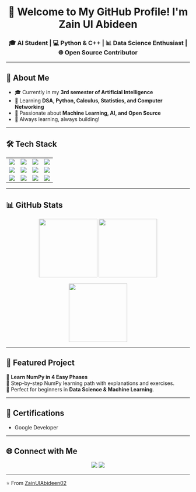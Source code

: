 <!-- Banner -->
<h1 align="center">👋 Welcome to My GitHub Profile! I'm Zain Ul Abideen</h1>
<h3 align="center">🎓 AI Student | 💻 Python & C++ | 📊 Data Science Enthusiast | 🌐 Open Source Contributor</h3>

---

## 🌟 About Me  
- 🎓 Currently in my **3rd semester of Artificial Intelligence**  
- 📘 Learning **DSA, Python, Calculus, Statistics, and Computer Networking**  
- 🤖 Passionate about **Machine Learning, AI, and Open Source**  
- 🚀 Always learning, always building!  

---

## 🛠️ Tech Stack  

<table align="center">
<tr>
<td><img src="https://img.shields.io/badge/Python-3776AB?style=for-the-badge&logo=python&logoColor=white"></td>
<td><img src="https://img.shields.io/badge/C++-00599C?style=for-the-badge&logo=c%2B%2B&logoColor=white"></td>
<td><img src="https://img.shields.io/badge/MySQL-4479A1?style=for-the-badge&logo=mysql&logoColor=white"></td>
<td><img src="https://img.shields.io/badge/NumPy-013243?style=for-the-badge&logo=numpy&logoColor=white"></td>
</tr>
<tr>
<td><img src="https://img.shields.io/badge/Pandas-150458?style=for-the-badge&logo=pandas&logoColor=white"></td>
<td><img src="https://img.shields.io/badge/Matplotlib-11557C?style=for-the-badge&logo=plotly&logoColor=white"></td>
<td><img src="https://img.shields.io/badge/Scikit--Learn-F7931E?style=for-the-badge&logo=scikit-learn&logoColor=white"></td>
<td><img src="https://img.shields.io/badge/VS%20Code-0078D4?style=for-the-badge&logo=visual-studio-code&logoColor=white"></td>
</tr>
<tr>
<td><img src="https://img.shields.io/badge/Git-F05032?style=for-the-badge&logo=git&logoColor=white"></td>
<td><img src="https://img.shields.io/badge/GitHub-181717?style=for-the-badge&logo=github&logoColor=white"></td>
<td><img src="https://img.shields.io/badge/Jupyter-F37626?style=for-the-badge&logo=jupyter&logoColor=white"></td>
<td><img src="https://img.shields.io/badge/Google%20Colab-F9AB00?style=for-the-badge&logo=googlecolab&logoColor=white"></td>
</tr>
</table>

---

## 📊 GitHub Stats  

<p align="center">
  <img src="https://github-readme-stats.vercel.app/api?username=ZainUlAbideen02&show_icons=true&theme=radical" height="160">
  <img src="https://github-readme-stats.vercel.app/api/top-langs/?username=ZainUlAbideen02&layout=compact&theme=radical" height="160">
</p>

<p align="center">
  <img src="https://streak-stats.demolab.com?user=ZainUlAbideen02&theme=radical" height="160">
</p>

---

## 🚀 Featured Project  
📌 **Learn NumPy in 4 Easy Phases**  
🔹 Step-by-step NumPy learning path with explanations and exercises.  
🔹 Perfect for beginners in **Data Science & Machine Learning**.  

---

## 📜 Certifications  
- Google Developer  

---

## 🌐 Connect with Me  

<p align="center">
<a href="https://www.linkedin.com/in/YOUR-LINKEDIN"><img src="https://img.shields.io/badge/LinkedIn-0077B5?style=for-the-badge&logo=linkedin&logoColor=white"></a>
<a href="mailto:your_email@gmail.com"><img src="https://img.shields.io/badge/Gmail-D14836?style=for-the-badge&logo=gmail&logoColor=white"></a>
</p>

---

⭐️ From [ZainUlAbideen02](https://github.com/ZainUlAbideen02)  
